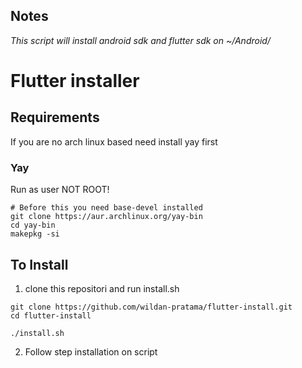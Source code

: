 ## Notes
_This script will install android sdk and flutter sdk on ~/Android/_

# Flutter installer

## Requirements
If you are no arch linux based need install yay first

### Yay

Run as user NOT ROOT!

```
# Before this you need base-devel installed
git clone https://aur.archlinux.org/yay-bin
cd yay-bin
makepkg -si
```

## To Install

1. clone this repositori and run install.sh

```
git clone https://github.com/wildan-pratama/flutter-install.git
cd flutter-install

./install.sh
```

2. Follow step installation on script
